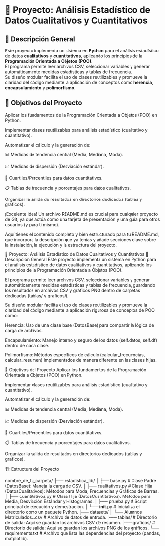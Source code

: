 # 🧮 Proyecto: Análisis Estadístico de Datos Cualitativos y Cuantitativos

## 📘 Descripción General
Este proyecto implementa un sistema en **Python** para el análisis estadístico de datos **cualitativos** y **cuantitativos**, aplicando los principios de la **Programación Orientada a Objetos (POO)**.  
El programa permite leer archivos CSV, seleccionar variables y generar automáticamente medidas estadísticas y tablas de frecuencia.  
Su diseño modular facilita el uso de clases reutilizables y promueve la claridad del código mediante la aplicación de conceptos como **herencia**, **encapsulamiento** y **polimorfismo**.  

## 🧠 Objetivos del Proyecto
Aplicar los fundamentos de la Programación Orientada a Objetos (POO) en Python.

Implementar clases reutilizables para análisis estadístico (cualitativo y cuantitativo).

Automatizar el cálculo y la generación de:

📊 Medidas de tendencia central (Media, Mediana, Moda).

📈 Medidas de dispersión (Desviación estándar).

🔢 Cuartiles/Percentiles para datos cuantitativos.

📋 Tablas de frecuencia y porcentajes para datos cualitativos.

Organizar la salida de resultados en directorios dedicados (tablas y graficos).

¡Excelente idea! Un archivo README.md es crucial para cualquier proyecto de Git, ya que actúa como una tarjeta de presentación y una guía para otros usuarios (y para ti mismo).

Aquí tienes el contenido completo y bien estructurado para tu README.md, que incorpora la descripción que ya tenías y añade secciones clave sobre la instalación, la ejecución y la estructura del proyecto.

🧮 Proyecto: Análisis Estadístico de Datos Cualitativos y Cuantitativos
📘 Descripción General
Este proyecto implementa un sistema en Python para el análisis estadístico de datos cualitativos y cuantitativos, aplicando los principios de la Programación Orientada a Objetos (POO).

El programa permite leer archivos CSV, seleccionar variables y generar automáticamente medidas estadísticas y tablas de frecuencia, guardando los resultados en archivos CSV y gráficos PNG dentro de carpetas dedicadas (tablas/ y graficos/).

Su diseño modular facilita el uso de clases reutilizables y promueve la claridad del código mediante la aplicación rigurosa de conceptos de POO como:

Herencia: Uso de una clase base (DatosBase) para compartir la lógica de carga de archivos.

Encapsulamiento: Manejo interno y seguro de los datos (self.datos, self.df) dentro de cada clase.

Polimorfismo: Métodos específicos de cálculo (calcular_frecuencias, calcular_resumen) implementados de manera diferente en las clases hijas.

🧠 Objetivos del Proyecto
Aplicar los fundamentos de la Programación Orientada a Objetos (POO) en Python.

Implementar clases reutilizables para análisis estadístico (cualitativo y cuantitativo).

Automatizar el cálculo y la generación de:

📊 Medidas de tendencia central (Media, Mediana, Moda).

📈 Medidas de dispersión (Desviación estándar).

🔢 Cuartiles/Percentiles para datos cuantitativos.

📋 Tablas de frecuencia y porcentajes para datos cualitativos.

Organizar la salida de resultados en directorios dedicados (tablas y graficos).

🏗️ Estructura del Proyecto

nombre_de_tu_carpeta/
├── estadistica_lib/
│   ├── base.py                 # Clase Padre (DatosBase): Maneja la carga de CSV.
│   ├── cualitativos.py         # Clase Hija (DatosCualitativos): Métodos para Moda, Frecuencias y Gráficos de Barras.
│   ├── cuantitativos.py        # Clase Hija (DatosCuantitativos): Métodos para Media, Desviación Estándar y Histogramas.
│   ├── prueba.py               # Script principal de ejecución y demostración.
│   └── __init__.py             # Inicializa el directorio como un paquete Python.
├── datasets/
│   └── Alumnos Matriculados...csv  # Archivo de datos de entrada.
├── tablas/                     # Directorio de salida: Aquí se guardan los archivos CSV de resumen.
├── graficos/                   # Directorio de salida: Aquí se guardan los archivos PNG de los gráficos.
└── requirements.txt            # Archivo que lista las dependencias del proyecto (pandas, matplotlib).

